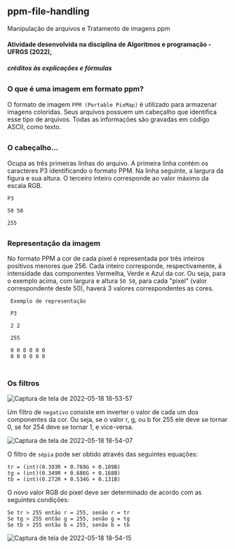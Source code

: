 ## ppm-file-handling 
Manipulação de arquivos e
Tratamento de imagens ppm 

#### Atividade desenvolvida na disciplina de Algoritmos e programação - UFRGS (2022),
##### créditos às explicações e fórmulas

##
### O que é uma imagem em formato ppm?
   O formato de imagem `PPM (Portable PixMap)` é utilizado para armazenar imagens coloridas. Seus arquivos possuem um cabeçalho que identifica esse tipo de arquivos. Todas as informações são gravadas em código ASCII, como texto. 

##

### O cabeçalho...
   Ocupa as três primeiras linhas do arquivo. A primeira linha contém os caracteres P3 identificando o formato PPM. Na linha seguinte, a largura da figura e sua altura. O terceiro inteiro corresponde ao valor máximo da escala RGB.
  
 ```
 P3
 
 50 50
 
 255
 ```

##

### Representação da imagem
  No formato PPM a cor de cada pixel é representada por três inteiros positivos menores que 256. Cada inteiro corresponde, respectivamente, à intensidade das componentes Vermelha, Verde e Azul da cor. Ou seja, para o exemplo acima, com largura e altura `50 50`, para cada "pixel" (valor correspondente deste 50), haverá 3 valores correspondentes as cores. 
  ```
   Exemplo de representação
   
   P3
   
   2 2
   
   255
   
   0 0 0 0 0 0
   0 0 0 0 0 0
   
  ```
##

### Os filtros

![Captura de tela de 2022-05-18 18-53-57](https://user-images.githubusercontent.com/76853394/169163085-a20acae0-0847-458a-ac28-ec0a6161c1fa.png)

Um filtro de `negativo` consiste em inverter o valor de cada um dos componentes da cor. Ou seja, se o valor r, g, ou b for 255 ele deve se tornar 0, se for 254 deve se tornar 1, e vice-versa.

![Captura de tela de 2022-05-18 18-54-07](https://user-images.githubusercontent.com/76853394/169163102-a265ab12-4af0-4e43-b081-b779624499cf.png)

O filtro de `sépia` pode ser obtido através das seguintes equações: 

```
tr = (int)(0.393R + 0.769G + 0.189B) 
tg = (int)(0.349R + 0.686G + 0.168B) 
tb = (int)(0.272R + 0.534G + 0.131B) 
```
O novo valor RGB do pixel deve ser determinado de acordo com as seguintes condições: 
```
Se tr > 255 então r = 255, senão r = tr 
Se tg > 255 então g = 255, senão g = tg 
Se tb > 255 então b = 255, senão b = tb 
```
![Captura de tela de 2022-05-18 18-54-15](https://user-images.githubusercontent.com/76853394/169163260-d48e28ca-de6d-48dc-8cf0-75b870e2a9ee.png)



